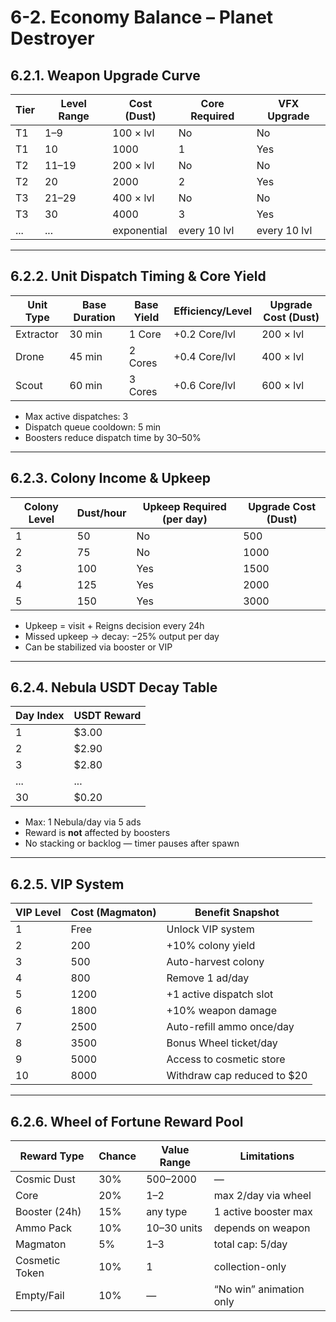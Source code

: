# 6-2. Economy Balance – Planet Destroyer

## 6.2.1. Weapon Upgrade Curve

| Tier | Level Range | Cost (Dust) | Core Required | VFX Upgrade |
|------|-------------|-------------|----------------|--------------|
| T1   | 1–9         | 100 × lvl   | No             | No           |
| T1   | 10          | 1000        | 1              | Yes          |
| T2   | 11–19       | 200 × lvl   | No             | No           |
| T2   | 20          | 2000        | 2              | Yes          |
| T3   | 21–29       | 400 × lvl   | No             | No           |
| T3   | 30          | 4000        | 3              | Yes          |
| ...  | ...         | exponential | every 10 lvl   | every 10 lvl |

---

## 6.2.2. Unit Dispatch Timing & Core Yield

| Unit Type | Base Duration | Base Yield | Efficiency/Level | Upgrade Cost (Dust) |
|-----------|---------------|------------|------------------|----------------------|
| Extractor | 30 min        | 1 Core     | +0.2 Core/lvl    | 200 × lvl            |
| Drone     | 45 min        | 2 Cores    | +0.4 Core/lvl    | 400 × lvl            |
| Scout     | 60 min        | 3 Cores    | +0.6 Core/lvl    | 600 × lvl            |

- Max active dispatches: 3
- Dispatch queue cooldown: 5 min
- Boosters reduce dispatch time by 30–50%

---

## 6.2.3. Colony Income & Upkeep

| Colony Level | Dust/hour | Upkeep Required (per day) | Upgrade Cost (Dust) |
|--------------|-----------|----------------------------|----------------------|
| 1            | 50        | No                         | 500                  |
| 2            | 75        | No                         | 1000                 |
| 3            | 100       | Yes                        | 1500                 |
| 4            | 125       | Yes                        | 2000                 |
| 5            | 150       | Yes                        | 3000                 |

- Upkeep = visit + Reigns decision every 24h
- Missed upkeep → decay: −25% output per day
- Can be stabilized via booster or VIP

---

## 6.2.4. Nebula USDT Decay Table

| Day Index | USDT Reward |
|-----------|-------------|
| 1         | $3.00       |
| 2         | $2.90       |
| 3         | $2.80       |
| ...       | ...         |
| 30        | $0.20       |

- Max: 1 Nebula/day via 5 ads
- Reward is **not** affected by boosters
- No stacking or backlog — timer pauses after spawn

---

## 6.2.5. VIP System

| VIP Level | Cost (Magmaton) | Benefit Snapshot                                |
|-----------|------------------|--------------------------------------------------|
| 1         | Free             | Unlock VIP system                                |
| 2         | 200              | +10% colony yield                                |
| 3         | 500              | Auto-harvest colony                              |
| 4         | 800              | Remove 1 ad/day                                  |
| 5         | 1200             | +1 active dispatch slot                          |
| 6         | 1800             | +10% weapon damage                               |
| 7         | 2500             | Auto-refill ammo once/day                        |
| 8         | 3500             | Bonus Wheel ticket/day                           |
| 9         | 5000             | Access to cosmetic store                         |
| 10        | 8000             | Withdraw cap reduced to $20                     |

---

## 6.2.6. Wheel of Fortune Reward Pool

| Reward Type      | Chance  | Value Range         | Limitations             |
|------------------|---------|---------------------|--------------------------|
| Cosmic Dust      | 30%     | 500–2000            | —                        |
| Core             | 20%     | 1–2                 | max 2/day via wheel      |
| Booster (24h)    | 15%     | any type            | 1 active booster max     |
| Ammo Pack        | 10%     | 10–30 units         | depends on weapon        |
| Magmaton         | 5%      | 1–3                 | total cap: 5/day         |
| Cosmetic Token   | 10%     | 1                   | collection-only          |
| Empty/Fail       | 10%     | —                   | “No win” animation only  |
